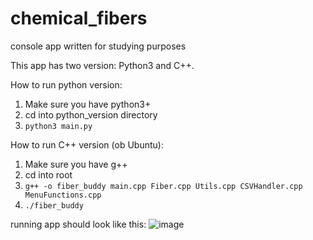 # chemical_fibers
console app written for studying purposes 

This app has two version: Python3 and C++. 

How to run python version:
1. Make sure you have python3+
2. cd into python_version directory
3. `python3 main.py`

How to run C++ version (ob Ubuntu):
1. Make sure you have g++
2. cd into root
3. `g++ -o fiber_buddy main.cpp Fiber.cpp Utils.cpp CSVHandler.cpp MenuFunctions.cpp`
4. `./fiber_buddy`
   
running app should look like this:
![image](https://github.com/rodionlitvinov/chemical_fibers/assets/127775180/fed066b4-909a-44c3-bb5e-fd7e840e9c1d)
